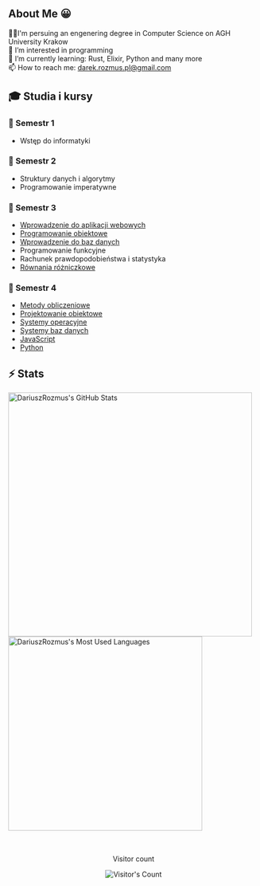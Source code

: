 ## About Me 😀
👨‍💻I'm persuing an engenering degree in Computer Science on AGH University Krakow  
👀 I’m interested in programming  
🌱 I’m currently learning: Rust, Elixir, Python and many more  
📫 How to reach me: darek.rozmus.pl@gmail.com  

## 🎓 Studia i kursy

### 📘 Semestr 1
- Wstęp do informatyki

### 📗 Semestr 2
- Struktury danych i algorytmy
- Programowanie imperatywne

### 📘 Semestr 3
- [Wprowadzenie do aplikacji webowych](https://github.com/DariuszRozmus/web-app-intro)
- [Programowanie obiektowe](https://github.com/DariuszRozmus/oop)
- [Wprowadzenie do baz danych](https://github.com/DariuszRozmus/databases)
- Programowanie funkcyjne
- Rachunek prawdopodobieństwa i statystyka
- [Równania różniczkowe](https://github.com/DariuszRozmus/rownania-rozniczkowe)

### 📗 Semestr 4
- [Metody obliczeniowe](https://github.com/DariuszRozmus/computational-methods)
- [Projektowanie obiektowe](https://github.com/DariuszRozmus/oop-design)
- [Systemy operacyjne](https://github.com/DariuszRozmus/os)
- [Systemy baz danych](https://github.com/DariuszRozmus/database-systems)
- [JavaScript](https://github.com/DariuszRozmus/javascript)
- [Python](https://github.com/DariuszRozmus/python)




## ⚡️ Stats
<div align=left>
  <img width=490 src="https://github-readme-stats.vercel.app/api?username=DariuszRozmus&theme=transparent&count_private=true&show_icons=true&rank_icon=github&locale=en" alt="DariuszRozmus's GitHub Stats" />
</div>
<div>
  <img width="390" src="https://github-readme-stats.vercel.app/api/top-langs?username=DariuszRozmus&theme=transparent&layout=compact&hide=css&langs_count=8&locale=en"           alt="DariuszRozmus's Most Used Languages" />
</div>
<br><br>

<div align="center"> 
  <p>Visitor count</p>
  <img src="https://profile-counter.glitch.me/{DariuszRozmus}/count.svg" alt="Visitor's Count" />
</div>

